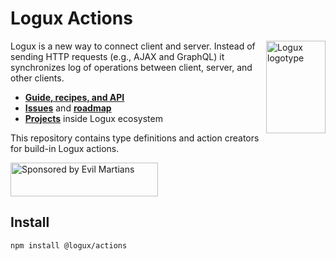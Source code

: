 # Logux Actions

<img align="right" width="95" height="148" title="Logux logotype"
     src="https://logux.org/branding/logotype.svg">

Logux is a new way to connect client and server. Instead of sending
HTTP requests (e.g., AJAX and GraphQL) it synchronizes log of operations
between client, server, and other clients.

* **[Guide, recipes, and API](https://logux.org/)**
* **[Issues](https://github.com/logux/logux/issues)**
  and **[roadmap](https://github.com/orgs/logux/projects/1)**
* **[Projects](https://logux.org/guide/architecture/parts/)**
  inside Logux ecosystem

This repository contains type definitions and action creators
for build-in Logux actions.

<a href="https://evilmartians.com/?utm_source=logux-actions">
  <img src="https://evilmartians.com/badges/sponsored-by-evil-martians.svg"
       alt="Sponsored by Evil Martians" width="236" height="54">
</a>

[logux.org]: https://logux.org/


## Install

```sh
npm install @logux/actions
```
